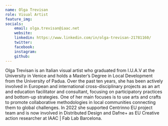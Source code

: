 ```yaml
---
name: Olga Trevisan
role: Visual Artist
feature_img:
socials:
    email: olga.trevisan@iaac.net
    website:
    linkedin: https://www.linkedin.com/in/olga-trevisan-21781160/
    twitter:
    facebook:
    instagram:
    github:
---
```


Olga Trevisan is an Italian visual artist who graduated from I.U.A.V at the University in Venice and holds a Master’s Degree in Local Development from the University of Padua. Over the past ten years, she has been actively involved in European and international cross-disciplinary projects as an art and education facilitator and consultant, focusing on participatory practices and bottom-up strategies. One of her main focuses is to use arts and crafts to promote collaborative methodologies in local communities connecting them to global challenges. In 2022 she supported Centrinno EU project team and is now involved in Distributed Design and Dafne+ as EU Creative action researcher at IAAC | Fab Lab Barcelona.